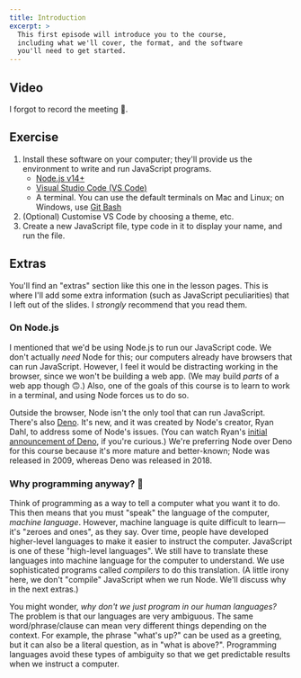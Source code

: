 ```yaml
---
title: Introduction
excerpt: >
  This first episode will introduce you to the course,
  including what we'll cover, the format, and the software
  you'll need to get started.
---
```


## Video

I forgot to record the meeting 🙈.

## Exercise

1. Install these software on your computer; they'll provide us the environment to write and run JavaScript programs.
   * [Node.js v14+](https://nodejs.org/en/)
   * [Visual Studio Code (<abbr>VS Code</abbr>)](https://code.visualstudio.com/)
   * A terminal. You can use the default terminals on Mac and Linux; on Windows, use [Git Bash](https://git-scm.com/downloads)
1. (Optional) Customise VS Code by choosing a theme, etc.
1. Create a new JavaScript file, type code in it to display your name, and run the file.


## Extras

You'll find an "extras" section like this one in the lesson pages. This is where I'll add some extra information (such as JavaScript peculiarities) that I left out of the slides. I _strongly_ recommend that you read them.

### On Node.js

I mentioned that we'd be using Node.js to run our JavaScript code. We don't actually _need_ Node for this; our computers already have browsers that can run JavaScript. However, I feel it would be distracting working in the browser, since we won't be building a web app. (We may build _parts_ of a web app though 🙃.) Also, one of the goals of this course is to learn to work in a terminal, and using Node forces us to do so.

Outside the browser, Node isn't the only tool that can run JavaScript. There's also [Deno](https://deno.land/). It's new, and it was created by Node's creator, Ryan Dahl, to address some of Node's issues. (You can watch Ryan's [initial announcement of Deno](https://youtu.be/M3BM9TB-8yA), if you're curious.) We're preferring Node over Deno for this course because it's more mature and better-known; Node was released in 2009, whereas Deno was released in 2018.

### Why programming anyway? 🤔

Think of programming as a way to tell a computer what you want it to do. This then means
that you must "speak" the language of the computer, <i>machine language</i>. However, machine language is quite difficult to learn&mdash;it's "zeroes and ones", as they say. Over time, people have developed higher-level languages to make it easier to instruct the computer. JavaScript is one of these "high-level languages".
We still have to translate these languages into machine language for the computer to understand. We use sophisticated programs called <i>compilers</i> to do this translation. (A little irony here, we don't "compile" JavaScript when we run Node. We'll discuss why in the next extras.)

You might wonder, <i>why don't we just program in our human languages?</i> The problem is that our languages are very ambiguous. The same word/phrase/clause can mean very different things depending on the context. For example, the phrase "what's up?" can be used as a greeting, but it can also be a literal question, as in "what is above?". Programming languages avoid these types of ambiguity so that we get predictable results when we instruct a computer.
